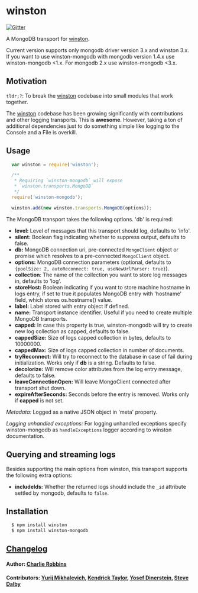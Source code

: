 # winston
[![Gitter](https://badges.gitter.im/Join%20Chat.svg)](https://gitter.im/indexzero/winston-mongodb?utm_source=badge&utm_medium=badge&utm_campaign=pr-badge)

A MongoDB transport for [winston][0].

Current version supports only mongodb driver version 3.x and winston 3.x. If you want to use
winston-mongodb with mongodb version 1.4.x use winston-mongodb <1.x. For mongodb 2.x use
winston-mongodb <3.x.

## Motivation
`tldr;?`: To break the [winston][0] codebase into small modules that work
together.

The [winston][0] codebase has been growing significantly with contributions and
other logging transports. This is **awesome**. However, taking a ton of
additional dependencies just to do something simple like logging to the Console
and a File is overkill.  

## Usage
``` js
  var winston = require('winston');

  /**
   * Requiring `winston-mongodb` will expose
   * `winston.transports.MongoDB`
   */
  require('winston-mongodb');

  winston.add(new winston.transports.MongoDB(options));
```

The MongoDB transport takes the following options. 'db' is required:

* __level:__ Level of messages that this transport should log, defaults to
'info'.
* __silent:__ Boolean flag indicating whether to suppress output, defaults to
false.
* __db:__ MongoDB connection uri, pre-connected `MongoClient` object or promise
which resolves to a pre-connected `MongoClient` object.
* __options:__ MongoDB connection parameters (optional, defaults to
`{poolSize: 2, autoReconnect: true, useNewUrlParser: true}`).
* __collection__: The name of the collection you want to store log messages in,
defaults to 'log'.
* __storeHost:__ Boolean indicating if you want to store machine hostname in
logs entry, if set to true it populates MongoDB entry with 'hostname' field,
which stores os.hostname() value.
* __label:__ Label stored with entry object if defined.
* __name:__ Transport instance identifier. Useful if you need to create multiple
MongoDB transports.
* __capped:__ In case this property is true, winston-mongodb will try to create
new log collection as capped, defaults to false.
* __cappedSize:__ Size of logs capped collection in bytes, defaults to 10000000.
* __cappedMax:__ Size of logs capped collection in number of documents.
* __tryReconnect:__ Will try to reconnect to the database in case of fail during
initialization. Works only if __db__ is a string. Defaults to false.
* __decolorize:__ Will remove color attributes from the log entry message,
defaults to false.
* __leaveConnectionOpen:__ Will leave MongoClient connected after transport shut down.
* __expireAfterSeconds:__ Seconds before the entry is removed. Works only if __capped__ is not set.

*Metadata:* Logged as a native JSON object in 'meta' property.

*Logging unhandled exceptions:* For logging unhandled exceptions specify
winston-mongodb as `handleExceptions` logger according to winston documentation.

## Querying and streaming logs

Besides supporting the main options from winston, this transport supports the
following extra options:

* __includeIds:__ Whether the returned logs should include the `_id` attribute
settled by mongodb, defaults to `false`.

## Installation

``` bash
  $ npm install winston
  $ npm install winston-mongodb
```

## [Changelog](https://github.com/winstonjs/winston-mongodb/releases)

#### Author: [Charlie Robbins](http://blog.nodejitsu.com)
#### Contributors: [Yurij Mikhalevich](https://github.com/yurijmikhalevich), [Kendrick Taylor](https://github.com/sktaylor), [Yosef Dinerstein](https://github.com/yosefd), [Steve Dalby](https://github.com/stevedalby)

[0]: https://github.com/winstonjs/winston
